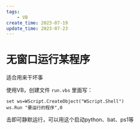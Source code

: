 ```yaml
---
tags:
    - VB
create_time: 2023-07-19
update_time: 2023-07-23
---
```


# 无窗口运行某程序

适合用来干坏事

使用VB，创建文件 `run.vbs` 里面写：

```vbs
set ws=WScript.CreateObject("WScript.Shell")
ws.Run "要运行的程序",0
```

击即可静默运行，可以用这个启动python、bat、ps1等

<!-- more -->
